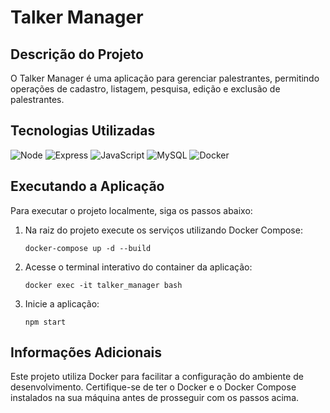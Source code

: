 # Talker Manager

## Descrição do Projeto

O Talker Manager é uma aplicação para gerenciar palestrantes, permitindo operações de cadastro, listagem, pesquisa, edição e exclusão de palestrantes.

## Tecnologias Utilizadas

![Node](https://img.shields.io/badge/Node.js-43853D?style=for-the-badge&logo=node.js&logoColor=white)
![Express](https://img.shields.io/badge/Express.js-404D59?style=for-the-badge)
![JavaScript](https://img.shields.io/badge/JavaScript-F7DF1E?style=for-the-badge&logo=javascript&logoColor=black)
![MySQL](https://img.shields.io/badge/MySQL-4479A1?style=for-the-badge&logo=mysql&logoColor=white)
![Docker](https://img.shields.io/badge/Docker-2496ED?style=for-the-badge&logo=docker&logoColor=white)

## Executando a Aplicação

Para executar o projeto localmente, siga os passos abaixo:

1. Na raiz do projeto execute os serviços utilizando Docker Compose:

   ```
   docker-compose up -d --build
   ```

2. Acesse o terminal interativo do container da aplicação:

   ```
   docker exec -it talker_manager bash
   ```

3. Inicie a aplicação:

   ```
   npm start
   ```

## Informações Adicionais

Este projeto utiliza Docker para facilitar a configuração do ambiente de desenvolvimento. Certifique-se de ter o Docker e o Docker Compose instalados na sua máquina antes de prosseguir com os passos acima.
